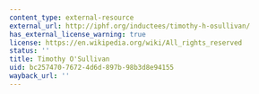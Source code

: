 ```yaml
---
content_type: external-resource
external_url: http://iphf.org/inductees/timothy-h-osullivan/
has_external_license_warning: true
license: https://en.wikipedia.org/wiki/All_rights_reserved
status: ''
title: Timothy O'Sullivan
uid: bc257470-7672-4d6d-897b-98b3d8e94155
wayback_url: ''
---
```

